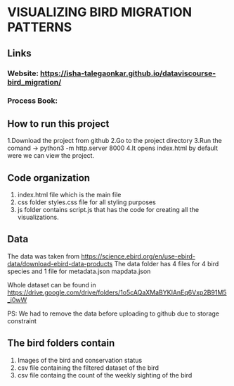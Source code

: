 # VISUALIZING BIRD MIGRATION PATTERNS

## Links

### Website: https://isha-talegaonkar.github.io/dataviscourse-bird_migration/

### Process Book:

## How to run this project

1.Download the project from github
2.Go to the project directory
3.Run the comand -> python3 -m http.server 8000
4.It opens index.html by default were we can view the project.

## Code organization

1. index.html file which is the main file
2. css folder styles.css file for all styling purposes
3. js folder contains script.js that has the code for creating all the visualizations.

## Data

The data was taken from https://science.ebird.org/en/use-ebird-data/download-ebird-data-products
The data folder has 4 files for 4 bird species and 1 file for metadata.json mapdata.json

Whole dataset can be found in https://drive.google.com/drive/folders/1o5cAQaXMaBYKIAnEq6Vxp2B91M5_i0wW

PS: We had to remove the data before uploading to github due to storage constraint

## The bird folders contain

1. Images of the bird and conservation status
2. csv file containing the filtered dataset of the bird
3. csv file containg the count of the weekly sighting of the bird
